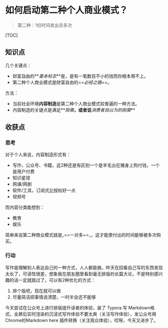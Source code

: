 # 如何启动第二种个人商业模式？

> 第二种：1份时间卖出去多次

[TOC]

## 知识点

几个关键点：

- 财富自由的**_基本标志_**是，是有一笔数目不小的钱而你根本用不上。
- 第二种个人商业模式是财富自由的==_必经之路_==。

方法：

- 当前社会环境**内容制造**是第二种个人商业模式较普遍的一种方法。
- 内容制造的关键点是满足**_刚需_**，或者说**_消费者自以为的刚需_**



## 收获点

### 思考

对于个人来说，内容制造形式有：

- 写作，公众号、书籍，这2种还是有区别一个是羊毛出在猪身上狗付钱，一个是用户付费
- 知识星球
- 网课/网剧
- 软件/工具，订阅式比授权好一点
- 视频号

而内容分类能想到：

- 教育
- 娱乐

简单来说第二种商业模式就是_==一对多==_，这才能使付出的时间能够被多次购买。

### 行动

写作是理解别人表达自己的一种方式，人人都能做。昨天在回看自己写的东西发现太长了，可读性很差，想象我在朋友圈里看到毫无排版的长篇大论，不是特别感兴趣的话一定就跳过了。可以有2种优化的方式：

1. 排个版吧，现在就可以做
2. 尽量简洁把事情说清楚，一时半会还不能够

今天尝试在公众号上进行排版提升读者的体验，装了 Typora 写 Markdown格式，全屏后实时渲染的沉浸式写作体验不要太爽（关注写作体验），发公众号用 Chrome的Markdown here 插件转换（关注观众体验），哎呀，今天又进步了。
